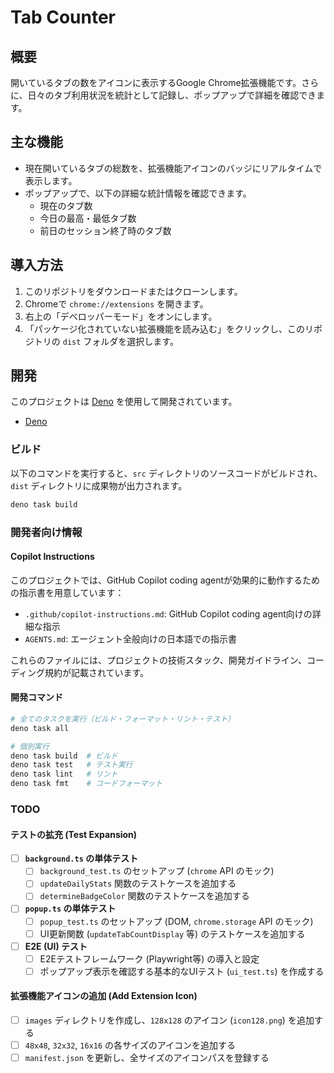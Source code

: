 # Tab Counter

## 概要

開いているタブの数をアイコンに表示するGoogle
Chrome拡張機能です。さらに、日々のタブ利用状況を統計として記録し、ポップアップで詳細を確認できます。

## 主な機能

- 現在開いているタブの総数を、拡張機能アイコンのバッジにリアルタイムで表示します。
- ポップアップで、以下の詳細な統計情報を確認できます。
  - 現在のタブ数
  - 今日の最高・最低タブ数
  - 前日のセッション終了時のタブ数

## 導入方法

1. このリポジトリをダウンロードまたはクローンします。
2. Chromeで `chrome://extensions` を開きます。
3. 右上の「デベロッパーモード」をオンにします。
4. 「パッケージ化されていない拡張機能を読み込む」をクリックし、このリポジトリの
   `dist` フォルダを選択します。

## 開発

このプロジェクトは [Deno](https://deno.land/) を使用して開発されています。

- [Deno](https://deno.land/manual/getting_started/installation)

### ビルド

以下のコマンドを実行すると、`src` ディレクトリのソースコードがビルドされ、`dist`
ディレクトリに成果物が出力されます。

```sh
deno task build
```

### 開発者向け情報

#### Copilot Instructions
このプロジェクトでは、GitHub Copilot coding agentが効果的に動作するための指示書を用意しています：

- `.github/copilot-instructions.md`: GitHub Copilot coding agent向けの詳細な指示
- `AGENTS.md`: エージェント全般向けの日本語での指示書

これらのファイルには、プロジェクトの技術スタック、開発ガイドライン、コーディング規約が記載されています。

#### 開発コマンド
```sh
# 全てのタスクを実行（ビルド・フォーマット・リント・テスト）
deno task all

# 個別実行
deno task build  # ビルド
deno task test   # テスト実行
deno task lint   # リント
deno task fmt    # コードフォーマット
```

### TODO

#### **テストの拡充 (Test Expansion)**

- [ ] **`background.ts` の単体テスト**
  - [ ] `background_test.ts` のセットアップ (`chrome` API のモック)
  - [ ] `updateDailyStats` 関数のテストケースを追加する
  - [ ] `determineBadgeColor` 関数のテストケースを追加する
- [ ] **`popup.ts` の単体テスト**
  - [ ] `popup_test.ts` のセットアップ (DOM, `chrome.storage` API のモック)
  - [ ] UI更新関数 (`updateTabCountDisplay` 等) のテストケースを追加する
- [ ] **E2E (UI) テスト**
  - [ ] E2Eテストフレームワーク (Playwright等) の導入と設定
  - [ ] ポップアップ表示を確認する基本的なUIテスト (`ui_test.ts`) を作成する

#### **拡張機能アイコンの追加 (Add Extension Icon)**

- [ ] `images` ディレクトリを作成し、`128x128` のアイコン (`icon128.png`)
      を追加する
- [ ] `48x48`, `32x32`, `16x16` の各サイズのアイコンを追加する
- [ ] `manifest.json` を更新し、全サイズのアイコンパスを登録する
